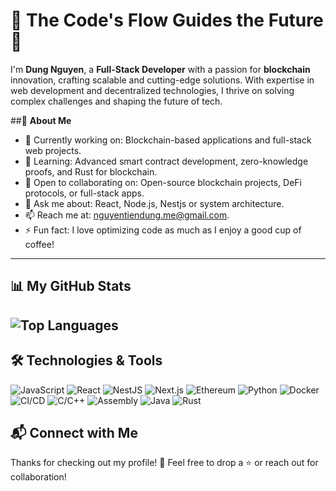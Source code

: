 # 🌱 The Code's Flow Guides the Future 🌿

I'm **Dung Nguyen**, a **Full-Stack Developer** with a passion for **blockchain** innovation, crafting scalable and cutting-edge solutions. With expertise in web development and decentralized technologies, I thrive on solving complex challenges and shaping the future of tech.

##🌟 **About Me**
- 🔭 Currently working on: Blockchain-based applications and full-stack web projects.
- 🌱 Learning: Advanced smart contract development, zero-knowledge proofs, and Rust for blockchain.
- 👯 Open to collaborating on: Open-source blockchain projects, DeFi protocols, or full-stack apps.
- 💬 Ask me about: React, Node.js, Nestjs or system architecture.
- 📫 Reach me at: [nguyentiendung.me@gmail.com](mailto:nguyentiendung.me@gmail.com).
- ⚡ Fun fact: I love optimizing code as much as I enjoy a good cup of coffee!

---

## 📊 My GitHub Stats
<!-- 
![GitHub Stats](https://github-readme-stats.vercel.app/api?username=dungnguyen-art&show_icons=true&theme=dracula&hide_border=true&count_private=true&include_all_commits=true)
-->
![Top Languages](https://github-readme-stats.vercel.app/api/top-langs/?username=dungnguyen-art&layout=compact&theme=dracula&hide_border=true&count_private=true&size_weight=0.5&count_weight=0.5)
---

## 🛠️ Technologies & Tools

![JavaScript](https://img.shields.io/badge/-JavaScript-F7DF1E?logo=javascript&logoColor=black&style=flat) ![React](https://img.shields.io/badge/-React-61DAFB?logo=react&logoColor=black&style=flat) ![NestJS](https://img.shields.io/badge/-NestJS-E0234E?logo=nestjs&logoColor=white&style=flat) ![Next.js](https://img.shields.io/badge/-Next.js-000000?logo=next.js&logoColor=white&style=flat) ![Ethereum](https://img.shields.io/badge/-Ethereum-3C3C3D?logo=ethereum&logoColor=white&style=flat) ![Python](https://img.shields.io/badge/-Python-3776AB?logo=python&logoColor=white&style=flat) ![Docker](https://img.shields.io/badge/-Docker-2496ED?logo=docker&logoColor=white&style=flat) ![CI/CD](https://img.shields.io/badge/-CI%2FCD-0D1117?logo=github-actions&logoColor=white&style=flat) ![C/C++](https://img.shields.io/badge/-C%2FC++-00599C?logo=c%2B%2B&logoColor=white&style=flat) ![Assembly](https://img.shields.io/badge/-Assembly-6E4C13?logo=asm&logoColor=white&style=flat) ![Java](https://img.shields.io/badge/-Java-007396?logo=java&logoColor=white&style=flat) ![Rust](https://img.shields.io/badge/-Rust-000000?logo=rust&logoColor=white&style=flat)


## 📬 Connect with Me

<!-- 
![GitHub Stats](https://github-readme-stats.vercel.app/api?username=dungnguyen-art&show_icons=true&theme=dracula&hide_border=true&count_private=true&include_all_commits=true)
[![LinkedIn](https://img.shields.io/badge/-LinkedIn-0077B5?logo=linkedin&logoColor=white)](https://www.linkedin.com/in/your-profile)  
[![Twitter](https://img.shields.io/badge/-Twitter-1DA1F2?logo=twitter&logoColor=white)](https://twitter.com/your-profile)  
[![Portfolio](https://img.shields.io/badge/-Portfolio-000000?logo=web&logoColor=white)](https://your-portfolio.com)
-->
Thanks for checking out my profile! 🚀 Feel free to drop a ⭐ or reach out for collaboration!